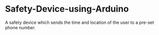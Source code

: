 # Safety-Device-using-Arduino
A safety device which sends the time and location of the user to a pre-set phone number.
